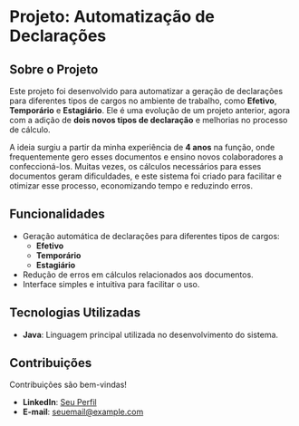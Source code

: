 # Projeto: Automatização de Declarações

## Sobre o Projeto

Este projeto foi desenvolvido para automatizar a geração de declarações para diferentes tipos de cargos no ambiente de trabalho, como **Efetivo**, **Temporário** e **Estagiário**. Ele é uma evolução de um projeto anterior, agora com a adição de **dois novos tipos de declaração** e melhorias no processo de cálculo.

A ideia surgiu a partir da minha experiência de **4 anos** na função, onde frequentemente gero esses documentos e ensino novos colaboradores a confeccioná-los. Muitas vezes, os cálculos necessários para esses documentos geram dificuldades, e este sistema foi criado para facilitar e otimizar esse processo, economizando tempo e reduzindo erros.

## Funcionalidades

- Geração automática de declarações para diferentes tipos de cargos:
  - **Efetivo**
  - **Temporário**
  - **Estagiário**
- Redução de erros em cálculos relacionados aos documentos.
- Interface simples e intuitiva para facilitar o uso.

## Tecnologias Utilizadas

- **Java**: Linguagem principal utilizada no desenvolvimento do sistema.

## Contribuições

Contribuições são bem-vindas!

- **LinkedIn**: [Seu Perfil](www.linkedin.com/in/rafael-almeida-ba4a92314)
- **E-mail**: [seuemail@example.com](mailto:rafaelalmeida1808@gmail.com)
